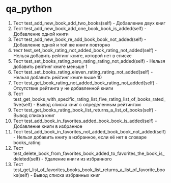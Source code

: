 # qa_python
1. Тест test_add_new_book_add_two_books(self) - Добавление двух книг
2. Тест test_add_new_book_add_one_book_book_is_added(self) - Добавление одной книги
3. Тест test_add_new_book_re_add_book_book_not_added(self) - Добавление одной и той же книги повторно
4. тест test_set_book_rating_not_added_book_rating_not_added(self) - Нельзя добавить рейтинг книге, которой нет в списке
5. Тест test_set_books_rating_zero_rating_rating_not_added(self) - Нельзя добавить рейтинг книге меньше 1
6. Тест test_set_books_rating_eleven_rating_rating_not_added(self) - Нельзя добавить рейтинг книге выше 10
7. Тест test_get_book_rating_not_added_book_rating_not_added(self) - Отсутствие рейтинга у не добавленной книги
8. Тест test_get_books_with_specific_rating_list_five_rating_list_of_books_rated_five(self) - Вывод списка книг с определенным рейтингом
9. Тест test_get_books_rating_book_list_returns_a_list_of_books(self) - Вывод списка книг
10. Тест test_add_book_in_favorites_added_book_book_is_added(self) - Добавление книги в избранное
11. Тест test_add_book_in_favorites_not_added_book_book_not_added(self) - Нельзя добавить книгу в избранное, если её нет в словаре books_rating
12. Тест test_delete_book_from_favorites_book_added_to_favorites_the_book_is_deleted(self) - Удаление книги из избранного
13. Тест test_get_list_of_favorites_books_book_list_returns_a_list_of_favorite_books(self) - Вывод списка избранных книг
